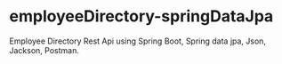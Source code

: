 # employeeDirectory-springDataJpa
Employee Directory Rest Api  using Spring Boot, Spring data jpa, Json, Jackson, Postman. 
